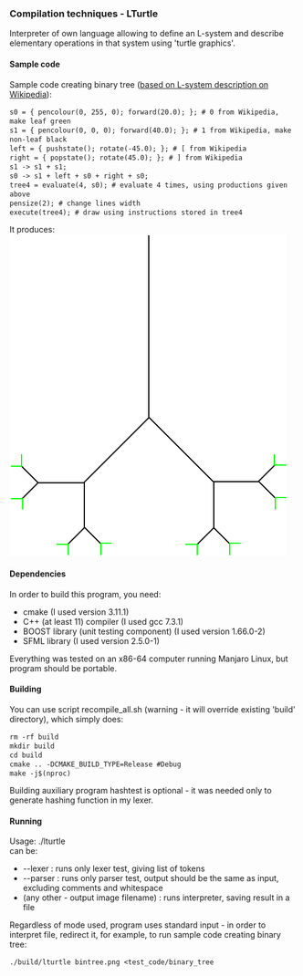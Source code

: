 ### Compilation techniques - LTurtle
Interpreter of own language allowing to define an L-system and describe elementary operations in that system using 'turtle graphics'.  

#### Sample code
Sample code creating binary tree ([based on L-system description on Wikipedia](https://en.wikipedia.org/wiki/L-system)):   
```
s0 = { pencolour(0, 255, 0); forward(20.0); }; # 0 from Wikipedia, make leaf green
s1 = { pencolour(0, 0, 0); forward(40.0); }; # 1 from Wikipedia, make non-leaf black
left = { pushstate(); rotate(-45.0); }; # [ from Wikipedia
right = { popstate(); rotate(45.0); }; # ] from Wikipedia
s1 -> s1 + s1;
s0 -> s1 + left + s0 + right + s0;
tree4 = evaluate(4, s0); # evaluate 4 times, using productions given above
pensize(2); # change lines width
execute(tree4); # draw using instructions stored in tree4
```
It produces:  
![](bintree.png)
  
#### Dependencies
In order to build this program, you need:  
*  cmake (I used version 3.11.1)  
*  C++ (at least 11) compiler (I used gcc 7.3.1)  
*  BOOST library (unit testing component) (I used version 1.66.0-2)  
*  SFML library (I used version 2.5.0-1)  

Everything was tested on an x86-64 computer running Manjaro Linux, but program should be portable.  
  
#### Building  
You can use script recompile\_all.sh (warning - it will override existing 'build' directory), which simply does:  
```
rm -rf build
mkdir build
cd build
cmake .. -DCMAKE_BUILD_TYPE=Release #Debug
make -j$(nproc)
```
Building auxiliary program hashtest is optional - it was needed only to generate hashing function in my lexer.  

#### Running  
Usage: ./lturtle <argument>  
<argument> can be:  
*  --lexer : runs only lexer test, giving list of tokens  
*  --parser : runs only parser test, output should be the same as input, excluding comments and whitespace  
*  (any other - output image filename) : runs interpreter, saving result in a file  
  
Regardless of mode used, program uses standard input - in order to interpret file, redirect it, for example, to run sample code creating binary tree:
``` 
./build/lturtle bintree.png <test_code/binary_tree  
```

